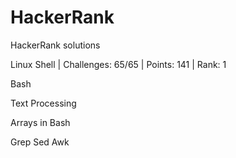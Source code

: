 # HackerRank
HackerRank solutions


Linux Shell | Challenges: 65/65 | Points: 141 | Rank: 1

Bash

Text Processing

Arrays in Bash

Grep Sed Awk

